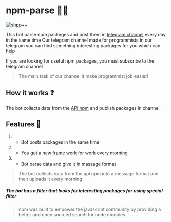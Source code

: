 # npm-parse 👨‍💻

[![shpp++](https://img.shields.io/badge/shpp%2B%2B-%F0%9F%92%96-00964b)](https://programming.org.ua/ua)

This bot parse npm packeges and post them in [telegram channel](https://t.me/start_day_with_new_framework "telegram channel")
every day in the same time
Our telegram channel made for programmists
In our telegram you can find something interesting packages for you which can help 

If you are looking for useful npm packages, 
you must subscribe to the telegram channel

> The main task of our channel it make programmist job easier!



## How it works ❓
The bot collects data from the [API npm](https://npms.io/ "API npm") and publish packages in channel 


## Features 🥇
1. - Bot posts packages in the same time 
2. - You get a new frame work for work every morning
3. - Bot parse data and give it in massage format



>The bot collects data from the api npm into a message format and then uploads it every morning

##### The bot has a filter that looks for interesting packages for using special filter

>npm was built to empower the javascript community by providing a better and open sourced search for node modules.
